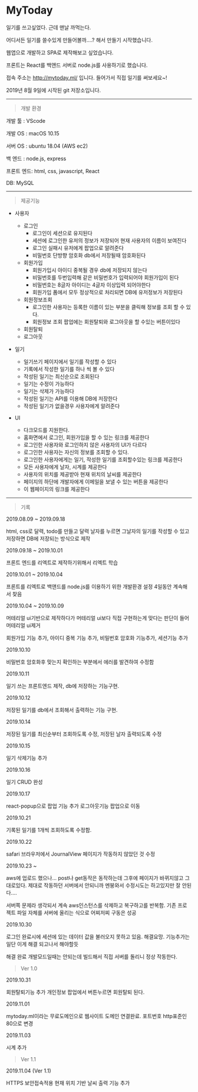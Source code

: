 
# MyToday

일기를 쓰고싶었다. 근데 맨날 까먹는다.

어디서든 일기를 쓸수있게 만들어볼까....? 해서 만들기 시작했습니다.

웹앱으로 개발하고 SPA로 제작해보고 싶었습니다.

프론트는 React를 백앤드 서버로 node.js를 사용하기로 했습니다.



접속 주소는 http://mytoday.ml/ 입니다. 들어가서 직접 일기를 써보세요~!


2019년 8월 9일에 시작된 git 저장소입니다.


---

> 개발 환경

개발 툴 : VScode

개발 OS : macOS 10.15 

서버 OS : ubuntu 18.04 (AWS ec2)

백 엔드 : node.js, express

프론트 엔드: html, css, javascript, React

DB: MySQL

---

> 제공기능

- 사용자
    - 로그인    
        - 로그인이 세션으로 유지된다
        - 세션에 로그인한 유저의 정보가 저장되어 현재 사용자의 이름이 보여진다
        - 로그인 실패시 유저에게 팝업으로 알려준다
        - 비밀번호 단방향 암호화 db에서 저장될때 암호화된다
    - 회원가입
        - 회원가입시 아이디 중복될 경우 db에 저장되지 않는다
        - 비밀번호를 두번입력해 같은 비밀번호가 입력되어야 회원가입이 된다
        - 비밀번호는 8글자 아이디는 4글자 이상입력 되어야한다
        - 회원가입 폼에서 모두 정상적으로 처리되면 DB에 유저정보가 저장된다
    - 회원정보조회
        - 로그인한 사용자는 등록한 이름이 있는 부분을 클릭해 정보를 조회 할 수 있다.
        - 회원정보 조회 팝업에는 회원탈퇴와 로그아웃을 할 수있는 버튼이있다
    - 회원탈퇴
    - 로그아웃

- 일기
    - 일기쓰기 페이지에서 일기를 작성할 수 있다
    - 기록에서 작성한 일기를 하나 씩 볼 수 있다
    - 작성된 일기는 최신순으로 조회된다
    - 일기는 수정이 가능하다 
    - 일기는 삭제가 가능하다
    - 작성된 일기는 API를 이용해 DB에 저장한다
    - 작성된 일기가 없을경우 사용자에게 알려준다

- UI
    - 다크모드를 지원한다. 
    - 홈화면에서 로그인, 회원가입을 할 수 있는 링크를 제공한다
    - 로그인한 사용자와 로그인하지 않은 사용자의 UI가 다르다
    - 로그인한 사용자는 자신의 정보를 조회할 수 있다.
    - 로그인한 사용자에게는 일기, 작성한 일기를 조회할수있는 링크를 제공한다
    - 모든 사용자에게 날자, 시계를 제공한다
    - 사용자의 위치를 제공받아 현재 위치의 날씨를 제공한다
    - 페이지의 하단에 개발자에게 이메일을 보낼 수 있는 버튼을 제공한다
    - 이 웹페이지의 링크를 제공한다



---

> 기록

2019.08.09 ~ 2019.09.18

html, css로 달력, todo를 만들고 달력 날자를 누르면 그날자의 일기를 작성할 수 있고 저장하면 DB에 저장되는 방식으로 제작




2019.09.18 ~ 2019.10.01

프론트 엔드를 리엑트로 제작하기위해서 리엑트 학습




2019.10.01 ~ 2019.10.04

프론트를 리엑트로 백앤드를 node.js를 이용하기 위한 개발환경 설정 4일동안 계속해서 찾음




2019.10.04 ~ 2019.10.09

머테리얼 ui기반으로 제작하다가 머테리얼 ui보다 직접 구현하는게 맞다는 판단이 들어 머테리얼 ui제거

회원가입 기능 추가, 아이디 중복 기능 추가, 비밀번호 암호화 기능추가, 세션기능 추가




2019.10.10

비밀번호 암호화후 맞는지 확인하는 부분에서 에러를 발견하여 수정함





2019.10.11

일기 쓰는 프론트엔드 제작, db에 저장하는 기능구현.




2019.10.12

저장된 일기를 db에서 조회해서 출력하는 기능 구현.




2019.10.14

저장된 일기를 최신순부터 조회하도록 수정, 저장된 날자 출력되도록 수정




2019.10.15 

일기 삭제기능 추가




2019.10.16

일기 CRUD 완성



2019.10.17

react-popup으로 팝업 기능 추가 
로그아웃기능 팝업으로 이동


2019.10.21

기록된 일기를 1개씩 조회하도록 수정함.

2019.10.22 

safari 브라우저에서 JournalView 페이지가 작동하지 않았던 것 수정

2019.10.23 ~ 

aws에 업로드 했으나... post나 get동작은 동작하는데 그후에 페이지가 바뀌지않고 그대로있다.
제대로 작동하던 서버에서 안되니까 멘붕와서 수정시도는 하고있지만 잘 안된다.... 

서버쪽 문제라 생각되서 계속 aws인스턴스를 삭제하고 복구하고를 반복함.
기존 프로젝트 파일 자체를 서버에 올리는 식으로 어찌저찌 구동은 성공

2019.10.30 

로그인 완료시에 세션에 있는 데이터 값을 불러오지 못하고 있음. 해결요망. 
기능추가는 일단 이게 해결 되고나서 해야할듯

해결 완료 개발모드일때는 안되는데 빌드해서 직접 서버를 돌리니 정상 작동한다.

> Ver 1.0

2019.10.31 

회원탈퇴기능 추가 개인정보 팝업에서 버튼누르면 회원탈퇴 된다.

2019.11.01

mytoday.ml이라는 무료도메인으로 웹사이트 도메인 연결완료.
포트번호 http표준인 80으로 변경 

2019.11.03 

시계 추가

> Ver 1.1

2019.11.04 (Ver 1.1)

HTTPS 보안접속적용
현재 위치 기반 날씨 출력 기능 추가

